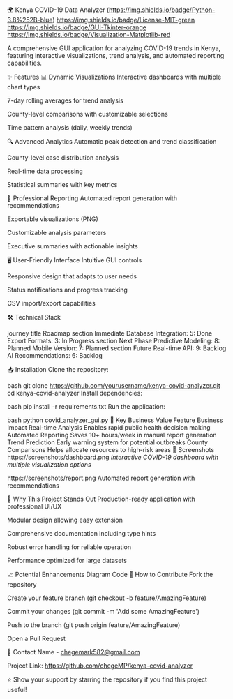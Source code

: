 🌍 Kenya COVID-19 Data Analyzer
(https://img.shields.io/badge/Python-3.8%252B-blue)
https://img.shields.io/badge/License-MIT-green
https://img.shields.io/badge/GUI-Tkinter-orange
https://img.shields.io/badge/Visualization-Matplotlib-red

A comprehensive GUI application for analyzing COVID-19 trends in Kenya, featuring interactive visualizations, trend analysis, and automated reporting capabilities.

✨ Features
📊 Dynamic Visualizations
Interactive dashboards with multiple chart types

7-day rolling averages for trend analysis

County-level comparisons with customizable selections

Time pattern analysis (daily, weekly trends)

🔍 Advanced Analytics
Automatic peak detection and trend classification

County-level case distribution analysis

Real-time data processing

Statistical summaries with key metrics

📝 Professional Reporting
Automated report generation with recommendations

Exportable visualizations (PNG)

Customizable analysis parameters

Executive summaries with actionable insights

🖥️ User-Friendly Interface
Intuitive GUI controls

Responsive design that adapts to user needs

Status notifications and progress tracking

CSV import/export capabilities

🛠️ Technical Stack


journey
    title Roadmap
    section Immediate
      Database Integration: 5: Done
      Export Formats: 3: In Progress
    section Next Phase
      Predictive Modeling: 8: Planned
      Mobile Version: 7: Planned
    section Future
      Real-time API: 9: Backlog
      AI Recommendations: 6: Backlog




📥 Installation
Clone the repository:

bash
git clone https://github.com/yourusername/kenya-covid-analyzer.git
cd kenya-covid-analyzer
Install dependencies:

bash
pip install -r requirements.txt
Run the application:

bash
python covid_analyzer_gui.py
🎯 Key Business Value
Feature	Business Impact
Real-time Analysis	Enables rapid public health decision making
Automated Reporting	Saves 10+ hours/week in manual report generation
Trend Prediction	Early warning system for potential outbreaks
County Comparisons	Helps allocate resources to high-risk areas
📸 Screenshots
https://screenshots/dashboard.png
*Interactive COVID-19 dashboard with multiple visualization options*

https://screenshots/report.png
Automated report generation with recommendations

🚀 Why This Project Stands Out
Production-ready application with professional UI/UX

Modular design allowing easy extension

Comprehensive documentation including type hints

Robust error handling for reliable operation

Performance optimized for large datasets

📈 Potential Enhancements
Diagram
Code
🤝 How to Contribute
Fork the repository

Create your feature branch (git checkout -b feature/AmazingFeature)

Commit your changes (git commit -m 'Add some AmazingFeature')

Push to the branch (git push origin feature/AmazingFeature)

Open a Pull Request


📧 Contact
Name - chegemark582@gmail.com

Project Link: https://github.com/chegeMP/kenya-covid-analyzer

⭐ Show your support by starring the repository if you find this project useful!

